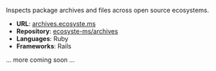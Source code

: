 ---
---

Inspects package archives and files across open source ecosystems.

* **URL**: [archives.ecosyste.ms](https://archives.ecosyste.ms)
* **Repository**: [ecosyste-ms/archives](https://github.com/ecosyste-ms/archives)
* **Languages**: Ruby
* **Frameworks**: Rails

... more coming soon ...
